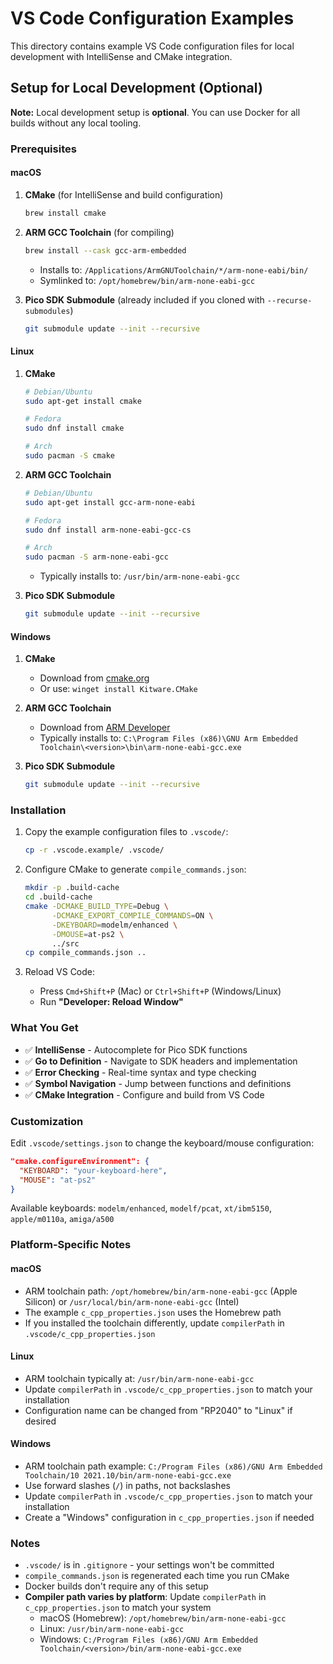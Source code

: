 # VS Code Configuration Examples

This directory contains example VS Code configuration files for local development with IntelliSense and CMake integration.

## Setup for Local Development (Optional)

**Note:** Local development setup is **optional**. You can use Docker for all builds without any local tooling.

### Prerequisites

#### macOS

1. **CMake** (for IntelliSense and build configuration)
   ```bash
   brew install cmake
   ```

2. **ARM GCC Toolchain** (for compiling)
   ```bash
   brew install --cask gcc-arm-embedded
   ```
   - Installs to: `/Applications/ArmGNUToolchain/*/arm-none-eabi/bin/`
   - Symlinked to: `/opt/homebrew/bin/arm-none-eabi-gcc`

3. **Pico SDK Submodule** (already included if you cloned with `--recurse-submodules`)
   ```bash
   git submodule update --init --recursive
   ```

#### Linux

1. **CMake**
   ```bash
   # Debian/Ubuntu
   sudo apt-get install cmake
   
   # Fedora
   sudo dnf install cmake
   
   # Arch
   sudo pacman -S cmake
   ```

2. **ARM GCC Toolchain**
   ```bash
   # Debian/Ubuntu
   sudo apt-get install gcc-arm-none-eabi
   
   # Fedora
   sudo dnf install arm-none-eabi-gcc-cs
   
   # Arch
   sudo pacman -S arm-none-eabi-gcc
   ```
   - Typically installs to: `/usr/bin/arm-none-eabi-gcc`

3. **Pico SDK Submodule**
   ```bash
   git submodule update --init --recursive
   ```

#### Windows

1. **CMake**
   - Download from [cmake.org](https://cmake.org/download/)
   - Or use: `winget install Kitware.CMake`

2. **ARM GCC Toolchain**
   - Download from [ARM Developer](https://developer.arm.com/tools-and-software/open-source-software/developer-tools/gnu-toolchain/gnu-rm)
   - Typically installs to: `C:\Program Files (x86)\GNU Arm Embedded Toolchain\<version>\bin\arm-none-eabi-gcc.exe`

3. **Pico SDK Submodule**
   ```bash
   git submodule update --init --recursive
   ```

### Installation

1. Copy the example configuration files to `.vscode/`:
   ```bash
   cp -r .vscode.example/ .vscode/
   ```

2. Configure CMake to generate `compile_commands.json`:
   ```bash
   mkdir -p .build-cache
   cd .build-cache
   cmake -DCMAKE_BUILD_TYPE=Debug \
         -DCMAKE_EXPORT_COMPILE_COMMANDS=ON \
         -DKEYBOARD=modelm/enhanced \
         -DMOUSE=at-ps2 \
         ../src
   cp compile_commands.json ..
   ```

3. Reload VS Code:
   - Press `Cmd+Shift+P` (Mac) or `Ctrl+Shift+P` (Windows/Linux)
   - Run **"Developer: Reload Window"**

### What You Get

- ✅ **IntelliSense** - Autocomplete for Pico SDK functions
- ✅ **Go to Definition** - Navigate to SDK headers and implementation
- ✅ **Error Checking** - Real-time syntax and type checking
- ✅ **Symbol Navigation** - Jump between functions and definitions
- ✅ **CMake Integration** - Configure and build from VS Code

### Customization

Edit `.vscode/settings.json` to change the keyboard/mouse configuration:

```json
"cmake.configureEnvironment": {
  "KEYBOARD": "your-keyboard-here",
  "MOUSE": "at-ps2"
}
```

Available keyboards: `modelm/enhanced`, `modelf/pcat`, `xt/ibm5150`, `apple/m0110a`, `amiga/a500`

### Platform-Specific Notes

#### macOS
- ARM toolchain path: `/opt/homebrew/bin/arm-none-eabi-gcc` (Apple Silicon) or `/usr/local/bin/arm-none-eabi-gcc` (Intel)
- The example `c_cpp_properties.json` uses the Homebrew path
- If you installed the toolchain differently, update `compilerPath` in `.vscode/c_cpp_properties.json`

#### Linux
- ARM toolchain typically at: `/usr/bin/arm-none-eabi-gcc`
- Update `compilerPath` in `.vscode/c_cpp_properties.json` to match your installation
- Configuration name can be changed from "RP2040" to "Linux" if desired

#### Windows
- ARM toolchain path example: `C:/Program Files (x86)/GNU Arm Embedded Toolchain/10 2021.10/bin/arm-none-eabi-gcc.exe`
- Use forward slashes (`/`) in paths, not backslashes
- Update `compilerPath` in `.vscode/c_cpp_properties.json` to match your installation
- Create a "Windows" configuration in `c_cpp_properties.json` if needed

### Notes

- `.vscode/` is in `.gitignore` - your settings won't be committed
- `compile_commands.json` is regenerated each time you run CMake
- Docker builds don't require any of this setup
- **Compiler path varies by platform**: Update `compilerPath` in `c_cpp_properties.json` to match your system
  - macOS (Homebrew): `/opt/homebrew/bin/arm-none-eabi-gcc`
  - Linux: `/usr/bin/arm-none-eabi-gcc`
  - Windows: `C:/Program Files (x86)/GNU Arm Embedded Toolchain/<version>/bin/arm-none-eabi-gcc.exe`
